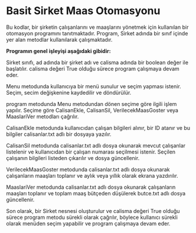 # Basit Sirket Maas Otomasyonu

Bu kodlar, bir şirketin çalışanlarını ve maaşlarını yönetmek için kullanılan bir otomasyon programını tanıtmaktadır. Program, Sirket adında bir sınıf içinde yer alan metodlar kullanılarak çalışmaktadır.

**Programın genel işleyişi aşağıdaki gibidir:**

Sirket sınıfı, ad adında bir şirket adı ve calisma adında bir boolean değer ile başlatılır. calisma değeri True olduğu sürece program çalışmaya devam eder.

Menu metodunda kullanıcıya bir menü sunulur ve seçim yapması istenir. Seçim, secim değişkenine kaydedilir ve döndürülür.

program metodunda Menu metodundan dönen seçime göre ilgili işlem yapılır. Seçime göre CalisanEkle, CalisanSil, VerilecekMaasGoster veya MaaslariVer metodları çağrılır.

CalisanEkle metodunda kullanıcıdan çalışan bilgileri alınır, bir ID atanır ve bu bilgiler calisanlar.txt adlı bir dosyaya yazılır.

CalisanSil metodunda calisanlar.txt adlı dosya okunarak mevcut çalışanlar listelenir ve kullanıcıdan bir çalışan numarası seçilmesi istenir. Seçilen çalışanın bilgileri listeden çıkarılır ve dosya güncellenir.

VerilecekMaasGoster metodunda calisanlar.txt adlı dosya okunarak çalışanların maaşları toplanır ve aylık veya yıllık olarak ekrana yazdırılır.

MaaslariVer metodunda calisanlar.txt adlı dosya okunarak çalışanların maaşları toplanır ve toplam maaş bütçeden düşülerek butce.txt adlı dosya güncellenir.

Son olarak, bir Sirket nesnesi oluşturulur ve calisma değeri True olduğu sürece program metodu sürekli olarak çağrılır, böylece kullanıcı sürekli olarak menüden seçim yapabilir ve program çalışmaya devam eder.
